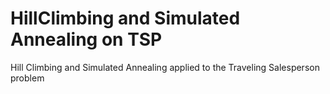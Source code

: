 # HillClimbing and Simulated Annealing on TSP
Hill Climbing and Simulated Annealing applied to the Traveling Salesperson problem

